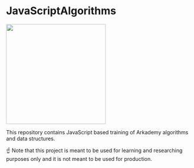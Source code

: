 # JavaScriptAlgorithms



[<img height="270" src="https://pluralsight.imgix.net/paths/path-icons/nodejs-601628d09d.png">](https://nodejs.org/en/)


This repository contains JavaScript based training of Arkademy algorithms and data structures.


☝ Note that this project is meant to be used for learning and researching purposes only and it is not meant to be used for production.

